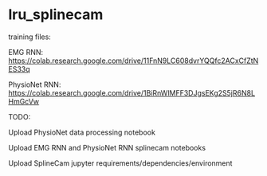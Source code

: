 # lru_splinecam

training files:

EMG RNN: https://colab.research.google.com/drive/11FnN9LC608dvrYQQfc2ACxCfZtNES33q

PhysioNet RNN: https://colab.research.google.com/drive/1BiRnWlMFF3DJgsEKg2S5jR6N8LHmGcVw


TODO:

Upload PhysioNet data processing notebook

Upload EMG RNN and PhysioNet RNN splinecam notebooks

Upload SplineCam jupyter requirements/dependencies/environment
